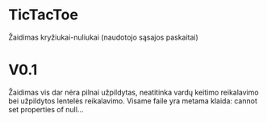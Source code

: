 # TicTacToe
Žaidimas kryžiukai-nuliukai (naudotojo sąsajos paskaitai)

# V0.1

Žaidimas vis dar nėra pilnai užpildytas, neatitinka vardų keitimo reikalavimo bei užpildytos lentelės reikalavimo.
Visame faile yra metama klaida: cannot set properties of null...